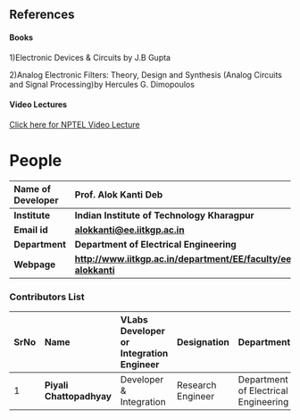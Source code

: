 ## References
#### Books
<p>1)Electronic Devices & Circuits by J.B Gupta </p>
<p>2)Analog Electronic Filters: Theory, Design and Synthesis (Analog Circuits and Signal Processing)by Hercules G. Dimopoulos </p>


#### Video Lectures
<p><a href="https://www.youtube.com/watch?v=LL3U-Gp-qGk" target="_blank">Click here for NPTEL Video Lecture</a></p>

# People

<b>Name of Developer | <b> **Prof. Alok Kanti Deb**
:--|:--|
<b> Institute | <b>  **Indian Institute of Technology Kharagpur**
<b> Email id|     <b>  **alokkanti@ee.iitkgp.ac.in**
<b> Department |  **Department of Electrical Engineering**
<b>Webpage| <b> http://www.iitkgp.ac.in/department/EE/faculty/ee-alokkanti

### Contributors List

SrNo | Name | VLabs Developer or Integration Engineer | Designation | Department| Institute
:--|:--|:--|:--|:--|:--|
1 | **Piyali Chattopadhyay** | Developer & Integration | Research Engineer | Department of Electrical Engineering | IIT Kharagpur | 
